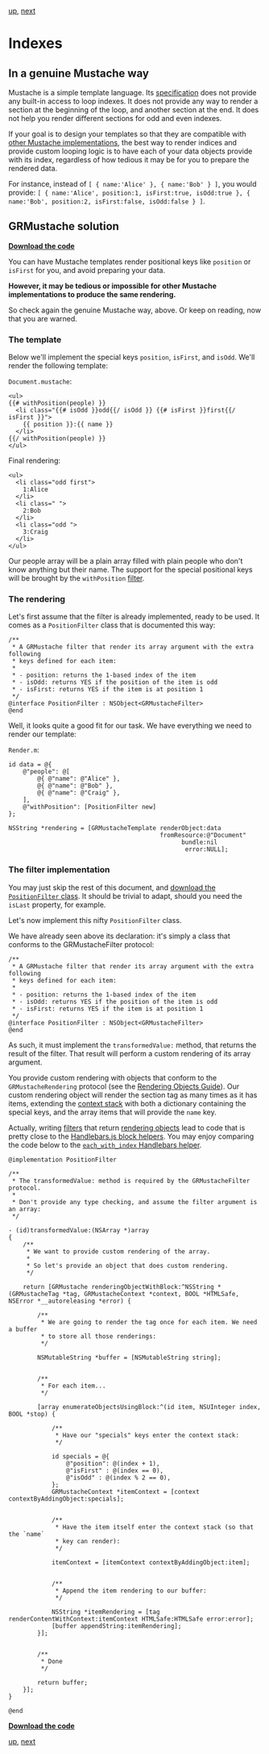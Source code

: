 [up](../../../../tree/master/Guides/sample_code), [next](localization.md)

Indexes
=======

In a genuine Mustache way
-------------------------

Mustache is a simple template language. Its [specification](https://github.com/mustache/spec) does not provide any built-in access to loop indexes. It does not provide any way to render a section at the beginning of the loop, and another section at the end. It does not help you render different sections for odd and even indexes.

If your goal is to design your templates so that they are compatible with [other Mustache implementations](https://github.com/defunkt/mustache/wiki/Other-Mustache-implementations), the best way to render indices and provide custom looping logic is to have each of your data objects provide with its index, regardless of how tedious it may be for you to prepare the rendered data.

For instance, instead of `[ { name:'Alice' }, { name:'Bob' } ]`, you would provide: `[ { name:'Alice', position:1, isFirst:true, isOdd:true }, { name:'Bob', position:2, isFirst:false, isOdd:false } ]`.


GRMustache solution
-------------------

**[Download the code](../../../../tree/master/Guides/sample_code/indexes)**

You can have Mustache templates render positional keys like `position` or `isFirst` for you, and avoid preparing your data.

**However, it may be tedious or impossible for other Mustache implementations to produce the same rendering.**

So check again the genuine Mustache way, above. Or keep on reading, now that you are warned.

### The template

Below we'll implement the special keys `position`, `isFirst`, and `isOdd`. We'll render the following template:

`Document.mustache`:

    <ul>
    {{# withPosition(people) }}
      <li class="{{# isOdd }}odd{{/ isOdd }} {{# isFirst }}first{{/ isFirst }}">
        {{ position }}:{{ name }}
      </li>
    {{/ withPosition(people) }}
    </ul>

Final rendering:

    <ul>
      <li class="odd first">
        1:Alice
      </li>
      <li class=" ">
        2:Bob
      </li>
      <li class="odd ">
        3:Craig
      </li>
    </ul>
    

Our people array will be a plain array filled with plain people who don't know anything but their name. The support for the special positional keys will be brought by the `withPosition` [filter](../filters.md).

### The rendering

Let's first assume that the filter is already implemented, ready to be used. It comes as a `PositionFilter` class that is documented this way:

```objc
/**
 * A GRMustache filter that render its array argument with the extra following
 * keys defined for each item:
 *
 * - position: returns the 1-based index of the item
 * - isOdd: returns YES if the position of the item is odd
 * - isFirst: returns YES if the item is at position 1
 */
@interface PositionFilter : NSObject<GRMustacheFilter>
@end
```

Well, it looks quite a good fit for our task. We have everything we need to render our template:

`Render.m`:

```objc
id data = @{
    @"people": @[
        @{ @"name": @"Alice" },
        @{ @"name": @"Bob" },
        @{ @"name": @"Craig" },
    ],
    @"withPosition": [PositionFilter new]
};

NSString *rendering = [GRMustacheTemplate renderObject:data
                                          fromResource:@"Document"
                                                bundle:nil
                                                 error:NULL];
```

### The filter implementation

You may just skip the rest of this document, and [download the `PositionFilter` class](../../../../tree/master/Guides/sample_code/indexes). It should be trivial to adapt, should you need the `isLast` property, for example.

Let's now implement this nifty `PositionFilter` class.

We have already seen above its declaration: it's simply a class that conforms to the GRMustacheFilter protocol:

```objc
/**
 * A GRMustache filter that render its array argument with the extra following
 * keys defined for each item:
 *
 * - position: returns the 1-based index of the item
 * - isOdd: returns YES if the position of the item is odd
 * - isFirst: returns YES if the item is at position 1
 */
@interface PositionFilter : NSObject<GRMustacheFilter>
@end
```

As such, it must implement the `transformedValue:` method, that returns the result of the filter. That result will perform a custom rendering of its array argument.

You provide custom rendering with objects that conform to the `GRMustacheRendering` protocol (see the [Rendering Objects Guide](../rendering_objects.md)). Our custom rendering object will render the section tag as many times as it has items, extending the [context stack](../runtime.md) with both a dictionary containing the special keys, and the array items that will provide the `name` key.

Actually, writing [filters](../filters.md) that return [rendering objects](../rendering_objects.md) lead to code that is pretty close to the [Handlebars.js block helpers](http://handlebarsjs.com/block_helpers.html). You may enjoy comparing the code below to the [`each_with_index` Handlebars helper](https://gist.github.com/1048968).

```objc
@implementation PositionFilter

/**
 * The transformedValue: method is required by the GRMustacheFilter protocol.
 * 
 * Don't provide any type checking, and assume the filter argument is an array:
 */

- (id)transformedValue:(NSArray *)array
{
    /**
     * We want to provide custom rendering of the array.
     *
     * So let's provide an object that does custom rendering.
     */
    
    return [GRMustache renderingObjectWithBlock:^NSString *(GRMustacheTag *tag, GRMustacheContext *context, BOOL *HTMLSafe, NSError *__autoreleasing *error) {
       
        /**
         * We are going to render the tag once for each item. We need a buffer
         * to store all those renderings:
         */
        
        NSMutableString *buffer = [NSMutableString string];
        
        
        /**
         * For each item...
         */
        
        [array enumerateObjectsUsingBlock:^(id item, NSUInteger index, BOOL *stop) {
            
            /**
             * Have our "specials" keys enter the context stack:
             */
            
            id specials = @{
                @"position": @(index + 1),
                @"isFirst" : @(index == 0),
                @"isOdd" : @(index % 2 == 0),
            };
            GRMustacheContext *itemContext = [context contextByAddingObject:specials];
            
            
            /**
             * Have the item itself enter the context stack (so that the `name`
             * key can render):
             */
            
            itemContext = [itemContext contextByAddingObject:item];
            
            
            /**
             * Append the item rendering to our buffer:
             */
            
            NSString *itemRendering = [tag renderContentWithContext:itemContext HTMLSafe:HTMLSafe error:error];
            [buffer appendString:itemRendering];
        }];
        
        
        /**
         * Done
         */
        
        return buffer;
    }];
}

@end
```


**[Download the code](../../../../tree/master/Guides/sample_code/indexes)**

[up](../../../../tree/master/Guides/sample_code), [next](localization.md)

